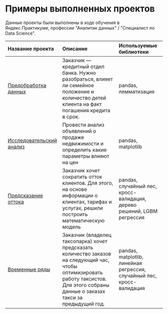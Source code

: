 # Примеры выполненных проектов

Данные проекты были выполнены в ходе обучения в Яндекс.Практикуме, профессии "Аналитик данных" / "Специалист по Data Science".

| Название проекта | Описание | Используемые библиотеки |
| :-------------------- | :--------------------- |:---------------------------|
| [Предобработка данных](https://github.com/kkras/portfolio/blob/main/preprocessing/preprocessing.ipynb)| Заказчик — кредитный отдел банка. Нужно разобраться, влияет ли семейное положение и количество детей клиента на факт погашения кредита в срок. | pandas, лемматизация|
| [Исследовательский анализ](https://github.com/kkras/portfolio/tree/main/research_analysis)| Провести анализ объявлений о продаже недвижимости и определить какие параметры влияют на цен | pandas, matplotlib|
| [Предсказание оттока](https://github.com/kkras/portfolio/tree/main/outflow%20prediction)| Заказчик хочет сократить отток клиентов. Для этого, на основе информации о клиентах, тарифах и услугах, решили построить математическую модель | pandas, случайный лес, кросс-валидация, дерево решений, LGBM регрессия|
| [Временные ряды](https://github.com/kkras/portfolio/tree/main/time%20series)| Заказчик (владелец таксопарка) хочет предсказать количество заказов на следующий час, чтобы оптимизировать работу таксистов. Для этого собраны данные о заказах такси за предыдущий год. | pandas, matplotlib, линейная регрессия, случайный лес, кросс-валидация|
